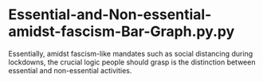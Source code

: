 # Essential-and-Non-essential-amidst-fascism-Bar-Graph.py.py
Essentially, amidst fascism-like mandates such as social distancing during lockdowns, the crucial logic people should grasp is the distinction between essential and non-essential activities.
